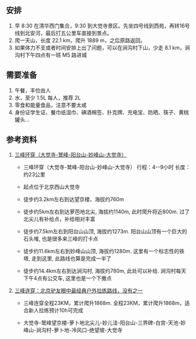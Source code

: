 ## 安排

1. 早 8:30 在清华西门集合，9:30 到大觉寺景区。先坐四号线到西苑，再转16号线到北安河，最后打五公里车直接到景点。
2. 爬一天山，长度 22.1 km，爬升 1889 m，之后原路返回。
3. 如果体力不支或者时间安排上出了问题，可以在涧沟村下山，少走 8.1 km，涧沟村下午四点有一班 M5 路进城

## 需要准备

1. 午餐，丰俭由人
2. 水，至少 1.5L 每人，推荐 2L
3. 零食和能量食品，注意不要太咸
4. 身份证学生证、餐巾纸湿巾、碘酒棉签、扑克牌、充电宝、防晒、筷子、黄桃罐头...

## 参考资料

1. [三峰环穿（大觉寺-鹫峰-阳台山-妙峰山-大觉寺）](https://www.2bulu.com/mc/community/detail?id=74004666)

    * 三峰环穿（大觉寺-鹫峰-阳台山-妙峰山-大觉寺）
      行程：4--9小时
      长度：约23公里

    * 起点位于北京西山大觉寺

    * 徒步约3.2km左右到达望京楼，海拔约760m

    * 徒步约5km左右到达萝芭地北尖, 海拔约1140m, 此时爬升将近800m. 过了北尖儿有补给点，补给相对丰富

    * 徒步约7.5km左右到阳台山山顶, 海拔约1273m. 阳台山山顶有一个巨大的石头堆, 也是很多来三峰的打卡点

    * 徒步约11.6km左右到妙峰山山顶, 海拔约1280m. 这里有一个标志性的铁塔, 走到这里, 此路线也算是完成一半了

    * 徒步约14.4km左右到达涧沟村, 海拔约780m, 此处可以补给. 涧沟村每天下午4点有公交车, 这里也是一个下撤点

2. [三峰连穿：北京驴友眼中最经典户外拉练路线，没有之一](https://zhuanlan.zhihu.com/p/78501862)

    * 三峰连穿全程23KM，累计爬升1868m. 全程23KM，累计爬升1868m，适合新人拉练预计10h可完成

    * 大觉寺-鹫峰望京楼-萝卜地北尖儿-妙儿洼-阳台山-三界碑-白宫-天池-妙峰山-涧沟村-萝卜地-冷风口-绝望坡-大觉寺
